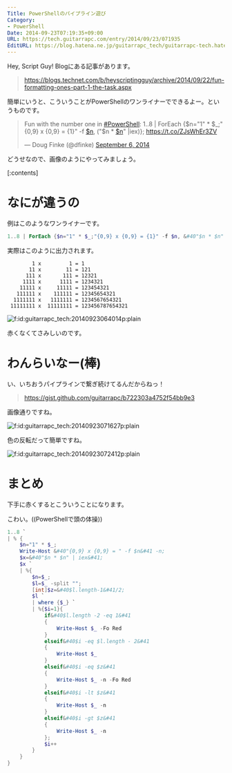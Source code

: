 ```yaml
---
Title: PowerShellのパイプライン遊び
Category:
- PowerShell
Date: 2014-09-23T07:19:35+09:00
URL: https://tech.guitarrapc.com/entry/2014/09/23/071935
EditURL: https://blog.hatena.ne.jp/guitarrapc_tech/guitarrapc-tech.hatenablog.com/atom/entry/12921228815733440674
---
```


Hey, Script Guy! Blogにある記事があります。

> https://blogs.technet.com/b/heyscriptingguy/archive/2014/09/22/fun-formatting-ones-part-1-the-task.aspx

簡単にいうと、こういうことがPowerShellのワンライナーでできるよー。というものです。

<blockquote class="twitter-tweet" lang="en"><p>Fun with the number one in <a href="https://twitter.com/hashtag/PowerShell?src=hash">#PowerShell</a>: 1..8 | ForEach {$n=&quot;1&quot; * $_;&quot;{0,9} x {0,9} = {1}&quot; -f <a href="https://twitter.com/search?q=%24n&amp;src=ctag">$n</a>, (&quot;$n * <a href="https://twitter.com/search?q=%24n&amp;src=ctag">$n</a>&quot; |iex)}; <a href="https://t.co/ZJsWhEr3ZV">https://t.co/ZJsWhEr3ZV</a></p>&mdash; Doug Finke (@dfinke) <a href="https://twitter.com/dfinke/status/508275912232943616">September 6, 2014</a></blockquote>
<script async src="//platform.twitter.com/widgets.js" charset="utf-8"></script>

どうせなので、画像のようにやってみましょう。

[:contents]

# なにが違うの

例はこのようなワンライナーです。

```ps1
1..8 | ForEach {$n="1" * $_;"{0,9} x {0,9} = {1}" -f $n, &#40"$n * $n" |iex&#41};
```


実際はこのように出力されます。

```
        1 x         1 = 1
       11 x        11 = 121
      111 x       111 = 12321
     1111 x      1111 = 1234321
    11111 x     11111 = 123454321
   111111 x    111111 = 12345654321
  1111111 x   1111111 = 1234567654321
 11111111 x  11111111 = 123456787654321
```
<p><span itemscope itemtype="https://schema.org/Photograph"><img src="https://cdn-ak.f.st-hatena.com/images/fotolife/g/guitarrapc_tech/20140923/20140923064014.png" alt="f:id:guitarrapc_tech:20140923064014p:plain" title="f:id:guitarrapc_tech:20140923064014p:plain" class="hatena-fotolife" itemprop="image"></span></p>

赤くなくてさみしいのです。

# わんらいなー(棒)

い、いちおうパイプラインで繋ぎ続けてるんだからねっ！
> https://gist.github.com/guitarrapc/b722303a4752f54bb9e3

画像通りですね。

<p><span itemscope itemtype="https://schema.org/Photograph"><img src="https://cdn-ak.f.st-hatena.com/images/fotolife/g/guitarrapc_tech/20140923/20140923071627.png" alt="f:id:guitarrapc_tech:20140923071627p:plain" title="f:id:guitarrapc_tech:20140923071627p:plain" class="hatena-fotolife" itemprop="image"></span></p>

色の反転だって簡単ですね。

<p><span itemscope itemtype="https://schema.org/Photograph"><img src="https://cdn-ak.f.st-hatena.com/images/fotolife/g/guitarrapc_tech/20140923/20140923072412.png" alt="f:id:guitarrapc_tech:20140923072412p:plain" title="f:id:guitarrapc_tech:20140923072412p:plain" class="hatena-fotolife" itemprop="image"></span></p>



# まとめ

下手に赤くするとこういうことになります。

こわい。((PowerShellで頭の体操))

```ps1
1..8 `
| % {
    $n="1" * $_;
    Write-Host &#40"{0,9} x {0,9} = " -f $n&#41 -n;
    $x=&#40"$n * $n" | iex&#41;
    $x `
    | %{
        $n=$_;
        $l=$_ -split "";
        [int]$z=&#40$l.length-1&#41/2;
        $l `
        | where {$_} `
        | %{$i=1}{
            if&#40$l.length -2 -eq 1&#41
            {
                Write-Host $_ -Fo Red
            }
            elseif&#40$i -eq $l.length - 2&#41
            {
                Write-Host $_
            }
            elseif&#40$i -eq $z&#41
            {
                Write-Host $_ -n -Fo Red
            }
            elseif&#40$i -lt $z&#41
            {
                Write-Host $_ -n
            }
            elseif&#40$i -gt $z&#41
            {
                Write-Host $_ -n
            };
            $i++
        }
    }
}
```
